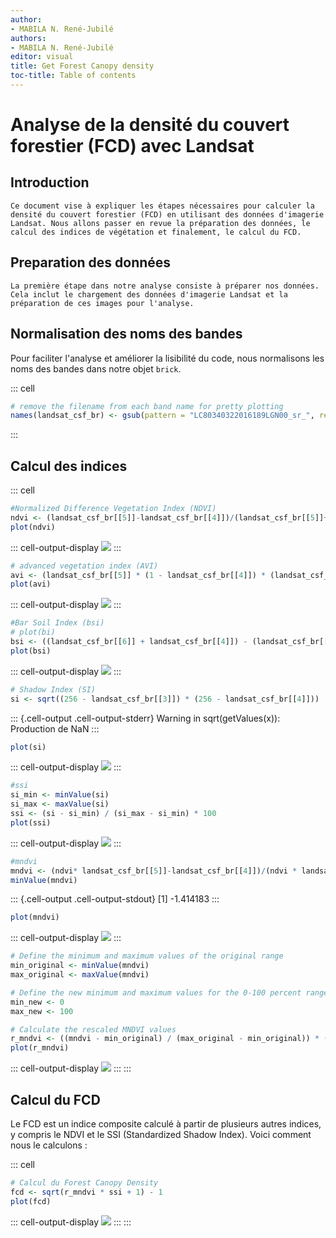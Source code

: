 ```yaml
---
author:
- MABILA N. René-Jubilé
authors:
- MABILA N. René-Jubilé
editor: visual
title: Get Forest Canopy density
toc-title: Table of contents
---
```


# Analyse de la densité du couvert forestier (FCD) avec Landsat

## Introduction

    Ce document vise à expliquer les étapes nécessaires pour calculer la densité du couvert forestier (FCD) en utilisant des données d'imagerie Landsat. Nous allons passer en revue la préparation des données, le calcul des indices de végétation et finalement, le calcul du FCD.

## Preparation des données

    La première étape dans notre analyse consiste à préparer nos données. Cela inclut le chargement des données d'imagerie Landsat et la préparation de ces images pour l'analyse.

## Normalisation des noms des bandes

Pour faciliter l'analyse et améliorer la lisibilité du code, nous
normalisons les noms des bandes dans notre objet `brick`.

::: cell
``` {.r .cell-code}
# remove the filename from each band name for pretty plotting
names(landsat_csf_br) <- gsub(pattern = "LC80340322016189LGN00_sr_", replacement = "", names(landsat_csf_br))
```
:::

## Calcul des indices

::: cell
``` {.r .cell-code}
#Normalized Difference Vegetation Index (NDVI) 
ndvi <- (landsat_csf_br[[5]]-landsat_csf_br[[4]])/(landsat_csf_br[[5]]+landsat_csf_br[[4]])
plot(ndvi)
```

::: cell-output-display
![](README_files/figure-markdown/unnamed-chunk-2-1.png)
:::

``` {.r .cell-code}
# advanced vegetation index (AVI)
avi <- (landsat_csf_br[[5]] * (1 - landsat_csf_br[[4]]) * (landsat_csf_br[[5]] - landsat_csf_br[[4]]))^(1/3)
plot(avi)
```

::: cell-output-display
![](README_files/figure-markdown/unnamed-chunk-2-2.png)
:::

``` {.r .cell-code}
#Bar Soil Index (bsi)
# plot(bi)
bsi <- ((landsat_csf_br[[6]] + landsat_csf_br[[4]]) - (landsat_csf_br[[5]] + landsat_csf_br[[2]]))/((landsat_csf_br[[6]] + landsat_csf_br[[4]]) + (landsat_csf_br[[5]] + landsat_csf_br[[2]]))
plot(bsi)
```

::: cell-output-display
![](README_files/figure-markdown/unnamed-chunk-2-3.png)
:::

``` {.r .cell-code}
# Shadow Index (SI)
si <- sqrt((256 - landsat_csf_br[[3]]) * (256 - landsat_csf_br[[4]]))
```

::: {.cell-output .cell-output-stderr}
    Warning in sqrt(getValues(x)): Production de NaN
:::

``` {.r .cell-code}
plot(si)
```

::: cell-output-display
![](README_files/figure-markdown/unnamed-chunk-2-4.png)
:::

``` {.r .cell-code}
#ssi
si_min <- minValue(si)
si_max <- maxValue(si)
ssi <- (si - si_min) / (si_max - si_min) * 100
plot(ssi)
```

::: cell-output-display
![](README_files/figure-markdown/unnamed-chunk-2-5.png)
:::

``` {.r .cell-code}
#mndvi
mndvi <- (ndvi* landsat_csf_br[[5]]-landsat_csf_br[[4]])/(ndvi * landsat_csf_br[[5]]+landsat_csf_br[[4]])
minValue(mndvi)
```

::: {.cell-output .cell-output-stdout}
    [1] -1.414183
:::

``` {.r .cell-code}
plot(mndvi)
```

::: cell-output-display
![](README_files/figure-markdown/unnamed-chunk-2-6.png)
:::

``` {.r .cell-code}
# Define the minimum and maximum values of the original range
min_original <- minValue(mndvi)
max_original <- maxValue(mndvi)

# Define the new minimum and maximum values for the 0-100 percent range
min_new <- 0
max_new <- 100

# Calculate the rescaled MNDVI values
r_mndvi <- ((mndvi - min_original) / (max_original - min_original)) * (max_new - min_new) + min_new
plot(r_mndvi)
```

::: cell-output-display
![](README_files/figure-markdown/unnamed-chunk-2-7.png)
:::
:::

## Calcul du FCD

Le FCD est un indice composite calculé à partir de plusieurs autres
indices, y compris le NDVI et le SSI (Standardized Shadow Index). Voici
comment nous le calculons :

::: cell
``` {.r .cell-code}
# Calcul du Forest Canopy Density
fcd <- sqrt(r_mndvi * ssi + 1) - 1
plot(fcd)
```

::: cell-output-display
![](README_files/figure-markdown/unnamed-chunk-3-1.png)
:::
:::
